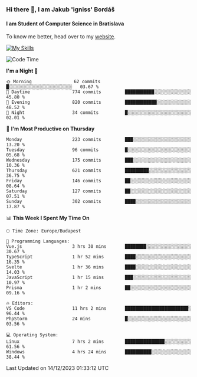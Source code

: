 ### Hi there 👋, I am Jakub 'igniss' Bordáš

#### I am Student of Computer Science in Bratislava
To know me better, head over to my [website](https://bordas.sk).

[![My Skills](https://skillicons.dev/icons?i=js,html,css,figma,svelte,java,kotlin,python,postgresql,typescript,nest,nodejs)](https://bordas.sk)


<!--START_SECTION:waka-->
![Code Time](http://img.shields.io/badge/Code%20Time-1%2C313%20hrs%2051%20mins-blue)

**I'm a Night 🦉** 

```text
🌞 Morning                62 commits          █░░░░░░░░░░░░░░░░░░░░░░░░   03.67 % 
🌆 Daytime                774 commits         ███████████░░░░░░░░░░░░░░   45.80 % 
🌃 Evening                820 commits         ████████████░░░░░░░░░░░░░   48.52 % 
🌙 Night                  34 commits          █░░░░░░░░░░░░░░░░░░░░░░░░   02.01 % 
```
📅 **I'm Most Productive on Thursday** 

```text
Monday                   223 commits         ███░░░░░░░░░░░░░░░░░░░░░░   13.20 % 
Tuesday                  96 commits          █░░░░░░░░░░░░░░░░░░░░░░░░   05.68 % 
Wednesday                175 commits         ███░░░░░░░░░░░░░░░░░░░░░░   10.36 % 
Thursday                 621 commits         █████████░░░░░░░░░░░░░░░░   36.75 % 
Friday                   146 commits         ██░░░░░░░░░░░░░░░░░░░░░░░   08.64 % 
Saturday                 127 commits         ██░░░░░░░░░░░░░░░░░░░░░░░   07.51 % 
Sunday                   302 commits         ████░░░░░░░░░░░░░░░░░░░░░   17.87 % 
```


📊 **This Week I Spent My Time On** 

```text
🕑︎ Time Zone: Europe/Budapest

💬 Programming Languages: 
Vue.js                   3 hrs 30 mins       ████████░░░░░░░░░░░░░░░░░   30.67 % 
TypeScript               1 hr 52 mins        ████░░░░░░░░░░░░░░░░░░░░░   16.35 % 
Svelte                   1 hr 36 mins        ████░░░░░░░░░░░░░░░░░░░░░   14.03 % 
JavaScript               1 hr 15 mins        ███░░░░░░░░░░░░░░░░░░░░░░   10.97 % 
Prisma                   1 hr 2 mins         ██░░░░░░░░░░░░░░░░░░░░░░░   09.16 % 

🔥 Editors: 
VS Code                  11 hrs 2 mins       ████████████████████████░   96.44 % 
PhpStorm                 24 mins             █░░░░░░░░░░░░░░░░░░░░░░░░   03.56 % 

💻 Operating System: 
Linux                    7 hrs 2 mins        ███████████████░░░░░░░░░░   61.56 % 
Windows                  4 hrs 24 mins       ██████████░░░░░░░░░░░░░░░   38.44 % 
```


 Last Updated on 14/12/2023 01:33:12 UTC
<!--END_SECTION:waka-->
